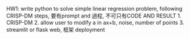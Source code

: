 HW1: write python to solve simple linear regression problem, following CRISP-DM steps,
             要有prompt and 過程, 不可只有CODE AND RESULT
             1. CRISP-DM
             2. allow user to modify a in ax+b, noise, number of points 
             3. streamlit or flask web, 框架 deployment